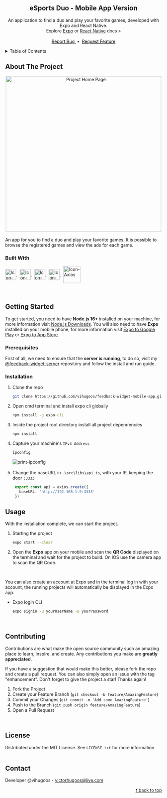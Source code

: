<div id="top"> </div>

<!---- PROJECT LOGO ----> 
<div align="center">

  <h2 align="center"> 
    eSports Duo - Mobile App Version 
  </h2>
  
  <p align="center">
    An application to find a duo and play your favorite games, developed with Expo and React Native. <br/>
    Explore <a href="https://docs.expo.dev/">Expo</a> or <a href="https://reactnative.dev/docs/getting-started">React Native</a> docs &#187; <br/> <br/>
    <a href="https://github.com/vihugoos/eSports-duo-mobile/issues"> Report Bug </a> &nbsp;•&nbsp;
    <a href="https://github.com/vihugoos/eSports-duo-mobile/issues"> Request Feature </a>
  </p>
</div>


<!---- TABLE OF CONTENTS ----> 
<details>
  <summary> Table of Contents </summary>
  <ol>
    <li>
      <a href="#about-the-project"> About The Project </a>
      <ul>
        <li><a href="#built-with"> Built With </a></li>
      </ul>
    </li>
    <li>
      <a href="#getting-started"> Getting Started </a>
      <ul>
        <li><a href="#prerequisites"> Prerequisites </a></li>
        <li><a href="#installation"> Installation </a></li>
      </ul>
    </li>
    <li><a href="#usage"> Usage </a></li>
    <li><a href="#contributing"> Contributing </a></li>
    <li><a href="#contact"> Contact </a></li>
  </ol>
</details>


<!---- THE PROJECT ---->
## About The Project

<div align="center">
  <img src="https://user-images.githubusercontent.com/44311634/178615280-dd27ae33-9798-419c-8df7-6a863d199d3e.gif" align="center" height="500" alt="Project Home Page">
  <br/> <br/> 
</div>
An app for you to find a duo and play your favorite games. It is possible to browse the registered games and view the ads for each game.


### Built With 

<div style="display: inline_block">
    <!-- Icon Node.js --> 
    <a href="https://nodejs.org/en/"> 
      <img align="center" alt="Icon-Node.js" height="35" src="https://cdn.jsdelivr.net/gh/devicons/devicon/icons/nodejs/nodejs-original.svg"> 
    </a> &nbsp;
    <!-- Icon TypeScript --> 
    <a href="https://www.typescriptlang.org/"> 
      <img align="center" alt="Icon-TypeScript" height="35" src="https://cdn.jsdelivr.net/gh/devicons/devicon/icons/typescript/typescript-original.svg"> 
    </a> &nbsp;
    <!-- Icon Expo --> 
    <a href="https://expo.dev/"> 
      <img align="center" alt="Icon-Expo" height="35" src="https://user-images.githubusercontent.com/44311634/178088819-374d1241-cef7-4f68-b400-4a33ccec45e2.png"> 
    </a> &nbsp;
    <!-- Icon React -->
    <a href="https://reactjs.org/"> 
      <img align="center" alt="Icon-React" height="35" src="https://user-images.githubusercontent.com/44311634/178088844-02a9c9ba-28b9-4ef6-87f0-d12d52ceaf0b.png"> 
    </a> &nbsp;
    <!-- Icon Axios -->
    <a href="https://axios-http.com/"> 
      <img align="center" alt="Icon-Axios" height="55" src="https://user-images.githubusercontent.com/44311634/178089407-0176462e-7e60-4f4f-9ad8-5429a22b2c5c.png"> 
    </a>
</div>

<br/>
<br/>


<!---- GETTING STARTED ----> 
## Getting Started

To get started, you need to have <strong>Node.js 16+</strong> installed on your machine, for more information visit <a href="https://nodejs.org/en/download/"> Node.js Downloads</a>. You will also need to have <strong>Expo</strong> installed on your mobile phone, for more information visit <a href="https://play.google.com/store/apps/details?id=host.exp.exponent">Expo to Google Play</a> or <a href="https://apps.apple.com/app/expo-go/id982107779">Expo to App Store</a>. 


### Prerequisites 

First of all, we need to ensure that the <strong>server is running</strong>, to do so, visit my <a href="https://github.com/vihugoos/feedback-widget-server">@feedback-widget-server</a> repository and follow the install and run guide. 


### Installation 

1. Clone the repo 
   ```bash
   git clone https://github.com/vihugoos/feedback-widget-mobile-app.git
   ```
2. Open cmd terminal and install expo cli globally 
   ```cmd
   npm install -g expo-cli
   ```
3. Inside the project root directory install all project dependencies 
   ```cmd
   npm install
   ```
4. Capture your machine's `IPv4 Address`
   ```cmd
   ipconfig
   ```
   <img align="center" alt="print-ipconfig" src="https://user-images.githubusercontent.com/44311634/178123996-7183d436-2bd2-4f5e-b8ac-2ecd8f3d0737.jpg">
   <br/> <br/> 
5. Change the baseURL in `.\src\libs\api.ts`, with your IP, keeping the door `:3333` 
   ```ts
    export const api = axios.create({
      baseURL: 'http://192.168.1.9:3333'
    })
   ```
 

<!---- USAGE EXAMPLES ----> 
## Usage

With the installation complete, we can start the project.

1. Starting the project 
   ```bash
   expo start --clear 
   ```


2. Open the <strong>Expo</strong> app on your mobile and scan the <strong>QR Code</strong> displayed on the terminal and wait for the project to build. On IOS use the camera app to scan the QR Code. 

<br/>

You can also create an account at Expo and in the terminal log in with your account, the running projects will automatically be displayed in the Expo app.

* Expo login CLI
   ```bash
   expo signin -u yourUserName -p yourPassword 
   ```
<br/> 


<!---- CONTRIBUTING ---->
## Contributing

Contributions are what make the open source community such an amazing place to learn, inspire, and create. Any contributions you make are **greatly appreciated**.

If you have a suggestion that would make this better, please fork the repo and create a pull request. You can also simply open an issue with the tag "enhancement".
Don't forget to give the project a star! Thanks again!

1. Fork the Project
2. Create your Feature Branch (`git checkout -b feature/AmazingFeature`)
3. Commit your Changes (`git commit -m 'Add some AmazingFeature'`)
4. Push to the Branch (`git push origin feature/AmazingFeature`)
5. Open a Pull Request
<br/> 


<!---- LICENSE ----> 
## License

Distributed under the MIT License. See `LICENSE.txt` for more information.
<br/> <br/> 


<!---- CONTACT ----> 
## Contact

Developer @vihugoos - victorhugoos@live.com 

<p align="right"><a href="#top"> &#129045; back to top </a></p> 

